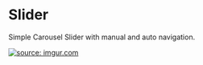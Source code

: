 # Slider

Simple Carousel Slider with manual and auto navigation.

<a href="https://imgur.com/VXwP2gS"><img src="https://i.imgur.com/VXwP2gS.jpg" title="source: imgur.com" /></a>
